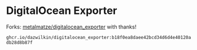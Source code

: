 # DigitalOcean Exporter

Forks: [metalmatze/digitalocean_exporter](https://github.com/metalmatze/digitalocean_exporter) with thanks!

`ghcr.io/dazwilkin/digitalocean_exporter:b18f0ea8daee42bcd34d6d4e40120adb28d8b87f`

